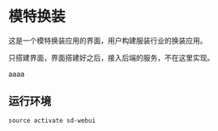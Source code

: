 # 模特换装

这是一个模特换装应用的界面，用户构建服装行业的换装应用。

只搭建界面，界面搭建好之后，接入后端的服务，不在这里实现。

aaaa
## 运行环境
```
source activate sd-webui
```